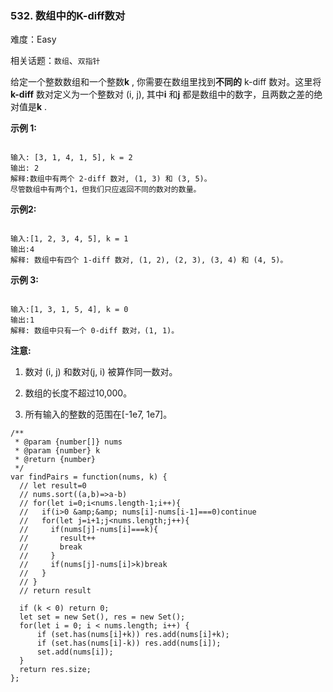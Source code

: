 ### 532. 数组中的K-diff数对

难度：Easy

相关话题：`数组`、`双指针`

给定一个整数数组和一个整数**k** , 你需要在数组里找到**不同的** k-diff 数对。这里将**k-diff** 数对定义为一个整数对 (i, j), 其中**i** 和**j** 都是数组中的数字，且两数之差的绝对值是**k** .



**示例 1:** 



```

输入: [3, 1, 4, 1, 5], k = 2
输出: 2
解释:数组中有两个 2-diff 数对, (1, 3) 和 (3, 5)。
尽管数组中有两个1，但我们只应返回不同的数对的数量。
```


**示例2:** 



```

输入:[1, 2, 3, 4, 5], k = 1
输出:4
解释: 数组中有四个 1-diff 数对, (1, 2), (2, 3), (3, 4) 和 (4, 5)。
```


**示例 3:** 



```

输入:[1, 3, 1, 5, 4], k = 0
输出:1
解释: 数组中只有一个 0-diff 数对，(1, 1)。
```


**注意:** 




1. 数对 (i, j) 和数对(j, i) 被算作同一数对。

2. 数组的长度不超过10,000。

3. 所有输入的整数的范围在[-1e7, 1e7]。




```
/**
 * @param {number[]} nums
 * @param {number} k
 * @return {number}
 */
var findPairs = function(nums, k) {
  // let result=0
  // nums.sort((a,b)=>a-b)
  // for(let i=0;i<nums.length-1;i++){
  //   if(i>0 &amp;&amp; nums[i]-nums[i-1]===0)continue
  //   for(let j=i+1;j<nums.length;j++){
  //     if(nums[j]-nums[i]===k){
  //       result++
  //       break
  //     }
  //     if(nums[j]-nums[i]>k)break
  //   }
  // }
  // return result
  
  if (k < 0) return 0;
  let set = new Set(), res = new Set();
  for(let i = 0; i < nums.length; i++) {
      if (set.has(nums[i]+k)) res.add(nums[i]+k);
      if (set.has(nums[i]-k)) res.add(nums[i]);
      set.add(nums[i]);
  }
  return res.size;
};
```

